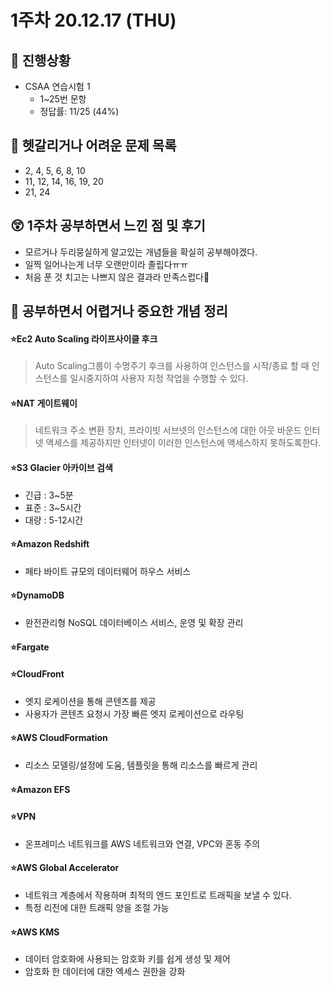 # 1주차 20.12.17 (THU)

## 🐾 진행상황
- CSAA 연습시험 1
    - 1~25번 문항
    - 정답률: 11/25 (44%)

## 🔮 헷갈리거나 어려운 문제 목록
- 2, 4, 5, 6, 8, 10
- 11, 12, 14, 16, 19, 20
- 21, 24
## 😲 1주차 공부하면서 느낀 점 및 후기
- 모르거나 두리뭉실하게 알고있는 개념들을 확실히 공부해야겠다. 
- 일찍 일어나는게 너무 오랜만이라 졸립다ㅠㅠ 
- 처음 푼 것 치고는 나쁘지 않은 결과라 만족스럽다🙂

## 👻 공부하면서 어렵거나 중요한 개념 정리

#### ⭐Ec2 Auto Scaling 라이프사이클 후크
> Auto Scaling그룹이 수명주기 후크를 사용하여 인스턴스를 시작/종료 할 때 인스턴스를 일시중지하여 사용자 지정 작업을 수행할 수 있다. 

#### ⭐NAT 게이트웨이
> 네트워크 주소 변환 장치, 프라이빗 서브넷의 인스턴스에 대한 아웃 바운드 인터넷 액세스를 제공하지만 인터넷이 이러한 인스턴스에 액세스하지 못하도록한다. 

#### ⭐S3 Glacier 아카이브 검색
- 긴급 : 3~5분
- 표준 : 3~5시간
- 대량 : 5-12시간

#### ⭐Amazon Redshift
- 페타 바이트 규모의 데이터웨어 하우스 서비스

#### ⭐DynamoDB
- 완전관리형 NoSQL 데이터베이스 서비스, 운영 및 확장 관리

#### ⭐Fargate

#### ⭐CloudFront
- 엣지 로케이션을 통해 콘텐츠를 제공
- 사용자가 콘텐츠 요청시 가장 빠른 엣지 로케이션으로 라우팅

#### ⭐AWS CloudFormation
- 리소스 모델링/설정에 도움, 템플릿을 통해 리소스를 빠르게 관리

#### ⭐Amazon EFS

#### ⭐VPN
- 온프레미스 네트워크를 AWS 네트워크와 연결, VPC와 혼동 주의


#### ⭐AWS Global Accelerator
- 네트워크 계층에서 작용하며 최적의 엔드 포인트로 트래픽을 보낼 수 있다. 
- 특정 리전에 대한 트래픽 양을 조절 가능

#### ⭐AWS KMS
- 데이터 암호화에 사용되는 암호화 키를 쉽게 생성 및 제어
- 암호화 한 데이터에 대한 엑세스 권한을 강화